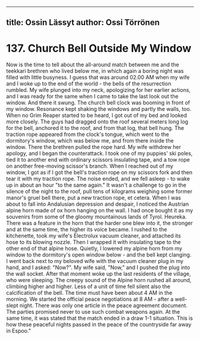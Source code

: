 
---
title: Ossin Lässyt
author: Ossi Törrönen
---

    
# 137. Church Bell Outside My Window

Now is the time to tell about the all-around match between me and the teekkari brethren who lived below me, in which again a boring night was filled with little busyness. I guess that was around 02.00 AM when my wife and I woke up to the end of the world - the bells of the resurrection rumbled. My wife plunged into my neck, apologizing for her earlier actions, and I was ready for the same when I came to take the last look out the window. And there it swung. The church bell clock was booming in front of my window. Resonance kept shaking the windows and partly the walls, too. When no Grim Reaper started to be heard, I got out of my bed and looked more closely. The guys had dragged onto the roof several meters long log for the bell, anchored it to the roof, and from that log, that bell hung. The traction rope appeared from the clock's tongue, which went to the dormitory's window, which was below me, and from there inside the window. There the brethren pulled the rope hard. My wife withdrew her apology, and I began the counterattack. I took one of my puppies' ski poles, tied it to another end with ordinary scissors insulating tape, and a tow rope on another free-moving scissor's branch. When I reached out of my window, I got as if I got the bell's traction rope on my scissors fork and then tear it with my traction rope. The noise ended, and we fell asleep - to wake up in about an hour "to the same again." It wasn't a challenge to go in the silence of the night to the roof, pull tens of kilograms weighing some former manor's gruel bell there, put a new traction rope, et cetera. When I was about to fall into Andalusian depression and despair, I noticed the Austrian alpine horn made of ox horn hanging on the wall. I had once bought it as my souvenirs from some of the gloomy mountainous lands of Tyrol. Heureka. There was a feature in the horn that the harder one blew into it, the stronger and at the same time, the higher its voice became.
I rushed to the kitchenette, took my wife's Electrolux vacuum cleaner, and attached its hose to its blowing nozzle. Then I wrapped it with insulating tape to the other end of that alpine hose. Quietly, I lowered my alpine horn from my window to the dormitory's open window below - and the bell kept clanging. I went back next to my beloved wife with the vacuum cleaner plug in my hand, and I asked: "Now?". My wife said, "Now," and I pushed the plug into the wall socket. After that moment woke up the last residents of the village, who were sleeping. The creepy sound of the Alpine horn rushed all around, climbing higher and higher. Less of a unit of time fell silent also the calcification of the bell. The time must have been about 4 AM in the morning. We started the official peace negotiations at 8 AM - after a well-slept night. There was only one article in the peace agreement document. The parties promised never to use such combat weapons again. At the same time, it was stated that the match ended in a draw 1-1 situation. This is how these peaceful nights passed in the peace of the countryside far away in Espoo."

